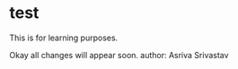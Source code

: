 # test
This is for learning purposes. 


Okay all changes will appear soon.
author: Asriva Srivastav
